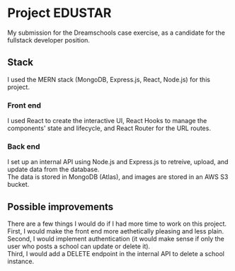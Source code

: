 # Project EDUSTAR

My submission for the Dreamschools case exercise, as a candidate for the fullstack developer position.

## Stack

I used the MERN stack (MongoDB, Express.js, React, Node.js) for this project.

### Front end

I used React to create the interactive UI, React Hooks to manage the components' state and lifecycle, and React Router for the URL routes.

### Back end

I set up an internal API using Node.js and Express.js to retreive, upload, and update data from the database.  
The data is stored in MongoDB (Atlas), and images are stored in an AWS S3 bucket.

## Possible improvements

There are a few things I would do if I had more time to work on this project.  
First, I would make the front end more aethetically pleasing and less plain.  
Second, I would implement authentication (it would make sense if only the user who posts a school can update or delete it).  
Third, I would add a DELETE endpoint in the internal API to delete a school instance.
